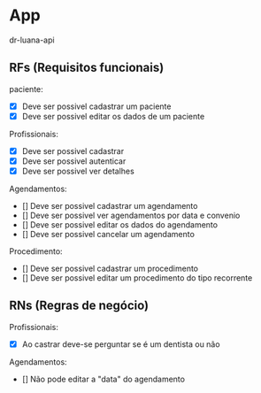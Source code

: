 # App

dr-luana-api

## RFs (Requisitos funcionais)

paciente:

- [x] Deve ser possivel cadastrar um paciente
- [x] Deve ser possivel editar os dados de um paciente

Profissionais:

- [x] Deve ser possivel cadastrar
- [x] Deve ser possivel autenticar
- [x] Deve ser possivel ver detalhes

Agendamentos:

- [] Deve ser possivel cadastrar um agendamento
- [] Deve ser possivel ver agendamentos por data e convenio
- [] Deve ser possivel editar os dados do agendamento
- [] Deve ser possivel cancelar um agendamento

Procedimento:

- [] Deve ser possivel cadastrar um procedimento
- [] Deve ser possivel editar um procedimento do tipo recorrente

## RNs (Regras de negócio)

Profissionais:

- [x] Ao castrar deve-se perguntar se é um dentista ou não

Agendamentos:

- [] Não pode editar a "data" do agendamento
